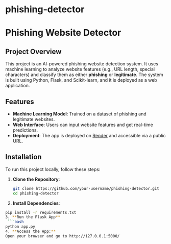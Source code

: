 # phishing-detector
# Phishing Website Detector

## Project Overview
This project is an AI-powered phishing website detection system. It uses machine learning to analyze website features (e.g., URL length, special characters) and classify them as either **phishing** or **legitimate**. The system is built using Python, Flask, and Scikit-learn, and it is deployed as a web application.

## Features
- **Machine Learning Model**: Trained on a dataset of phishing and legitimate websites.
- **Web Interface**: Users can input website features and get real-time predictions.
- **Deployment**: The app is deployed on [Render](https://phishing-detector-08ut.onrender.com) and accessible via a public URL.

## Installation
To run this project locally, follow these steps:

1. **Clone the Repository**:
   ```bash
   git clone https://github.com/your-username/phishing-detector.git
   cd phishing-detector
2. **Install Dependencies**:
  ```bash
pip install -r requirements.txt
3. **Run the Flask App**
   ```bash
python app.py
4. **Access the App:**
  Open your browser and go to http://127.0.0.1:5000/
  